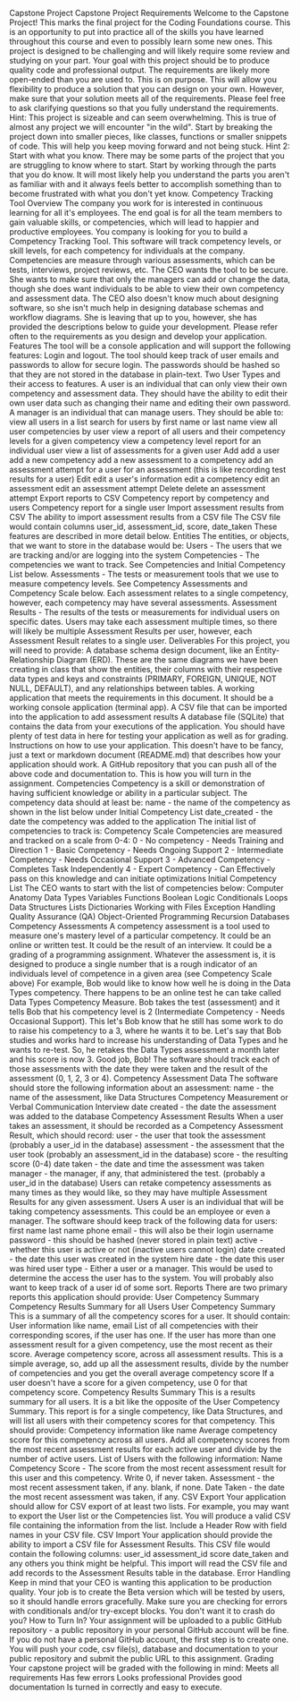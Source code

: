 Capstone Project
Capstone Project Requirements
Welcome to the Capstone Project! This marks the final project for the Coding Foundations course. This is an opportunity to put into practice all of the skills you have learned throughout this course and even to possibly learn some new ones.
This project is designed to be challenging and will likely require some review and studying on your part. Your goal with this project should be to produce quality code and professional output.
The requirements are likely more open-ended than you are used to. This is on purpose. This will allow you flexibility to produce a solution that you can design on your own. However, make sure that your solution meets all of the requirements. Please feel free to ask clarifying questions so that you fully understand the requirements.
Hint: This project is sizeable and can seem overwhelming. This is true of almost any project we will encounter "in the wild". Start by breaking the project down into smaller pieces, like classes, functions or smaller snippets of code. This will help you keep moving forward and not being stuck.
Hint 2: Start with what you know. There may be some parts of the project that you are struggling to know where to start. Start by working through the parts that you do know. It will most likely help you understand the parts you aren't as familiar with and it always feels better to accomplish something than to become frustrated with what you don't yet know.
Competency Tracking Tool Overview
The company you work for is interested in continuous learning for all it's employees. The end goal is for all the team members to gain valuable skills, or competencies, which will lead to happier and productive employees. You company is looking for you to build a Competency Tracking Tool.
This software will track competency levels, or skill levels, for each competency for individuals at the company. Competencies are measure through various assessments, which can be tests, interviews, project reviews, etc.
The CEO wants the tool to be secure. She wants to make sure that only the managers can add or change the data, though she does want individuals to be able to view their own competency and assessment data.
The CEO also doesn't know much about designing software, so she isn't much help in designing database schemas and workflow diagrams. She is leaving that up to you, however, she has provided the descriptions below to guide your development.
Please refer often to the requirements as you design and develop your application.
Features
The tool will be a console application and will support the following features:
Login and logout. The tool should keep track of user emails and passwords to allow for secure login. The passwords should be hashed so that they are not stored in the database in plain-text.
Two User Types and their access to features.
A user is an individual that can only view their own competency and assessment data. They should have the ability to edit their own user data such as changing their name and editing their own password.
A manager is an individual that can manage users. They should be able to:
view all users in a list
search for users by first name or last name
view all user competencies by user
view a report of all users and their competency levels for a given competency
view a competency level report for an individual user
view a list of assessments for a given user
Add
add a user
add a new competency
add a new assessment to a competency
add an assessment attempt for a user for an assessment (this is like recording test results for a user)
Edit
edit a user's information
edit a competency
edit an assessment
edit an assessment attempt
Delete
delete an assessment attempt
Export reports to CSV
Competency report by competency and users
Competency report for a single user
Import assessment results from CSV
The ability to import assessment results from a CSV file
The CSV file would contain columns user_id, assessment_id, score, date_taken
These features are described in more detail below.
Entities
The entities, or objects, that we want to store in the database would be:
Users - The users that we are tracking and/or are logging into the system
Competencies - The competencies we want to track. See Competencies and Initial Competency List below.
Assessments - The tests or measurement tools that we use to measure competency levels. See Competency Assessments and Competency Scale below. Each assessment relates to a single competency, however, each competency may have several assessments.
Assessment Results - The results of the tests or measurements for individual users on specific dates. Users may take each assessment multiple times, so there will likely be multiple Assessment Results per user, however, each Assessment Result relates to a single user.
Deliverables
For this project, you will need to provide:
A database schema design document, like an Entity-Relationship Diagram (ERD). These are the same diagrams we have been creating in class that show the entities, their columns with their respective data types and keys and constraints (PRIMARY, FOREIGN, UNIQUE, NOT NULL, DEFAULT), and any relationships between tables.
A working application that meets the requirements in this document. It should be a working console application (terminal app).
A CSV file that can be imported into the application to add assessment results
A database file (SQLite) that contains the data from your executions of the application. You should have plenty of test data in here for testing your application as well as for grading.
Instructions on how to use your application. This doesn't have to be fancy, just a text or markdown document (README.md) that describes how your application should work.
A GitHub repository that you can push all of the above code and documentation to. This is how you will turn in the assignment.
Competencies
Competency is a skill or demonstration of having sufficient knowledge or ability in a particular subject. The competency data should at least be:
name - the name of the competency as shown in the list below under Initial Competency List
date_created - the date the competency was added to the application
The initial list of competencies to track is:
Competency Scale
Competencies are measured and tracked on a scale from 0-4:
0 - No competency - Needs Training and Direction
1 - Basic Competency - Needs Ongoing Support
2 - Intermediate Competency - Needs Occasional Support
3 - Advanced Competency - Completes Task Independently
4 - Expert Competency - Can Effectively pass on this knowledge and can initiate optimizations
Initial Competency List
The CEO wants to start with the list of competencies below:
Computer Anatomy
Data Types
Variables
Functions
Boolean Logic
Conditionals
Loops
Data Structures
Lists
Dictionaries
Working with Files
Exception Handling
Quality Assurance (QA)
Object-Oriented Programming
Recursion
Databases
Competency Assessments
A competency assessment is a tool used to measure one's mastery level of a particular competency. It could be an online or written test. It could be the result of an interview. It could be a grading of a programming assignment. Whatever the assessment is, it is designed to produce a single number that is a rough indicator of an individuals level of competence in a given area (see Competency Scale above)
For example, Bob would like to know how well he is doing in the Data Types competency. There happens to be an online test he can take called Data Types Competency Measure. Bob takes the test (assessment) and it tells Bob that his competency level is 2 (Intermediate Competency - Needs Occasional Support). This let's Bob know that he still has some work to do to raise his competency to a 3, where he wants it to be.
Let's say that Bob studies and works hard to increase his understanding of Data Types and he wants to re-test. So, he retakes the Data Types assessment a month later and his score is now 3. Good job, Bob!
The software should track each of those assessments with the date they were taken and the result of the assessment (0, 1, 2, 3 or 4).
Competency Assessment Data
The software should store the following information about an assessment:
name - the name of the assessment, like Data Structures Competency Measurement or Verbal Communication Interview
date created - the date the assessment was added to the database
Competency Assessment Results
When a user takes an assessment, it should be recorded as a Competency Assessment Result, which should record:
user - the user that took the assessment (probably a user_id in the database)
assessment - the assessment that the user took (probably an assessment_id in the database)
score - the resulting score (0-4)
date taken - the date and time the assessment was taken
manager - the manager, if any, that administered the test. (probably a user_id in the database)
Users can retake competency assessments as many times as they would like, so they may have multiple Assessment Results for any given assessment.
Users
A user is an individual that will be taking competency assessments. This could be an employee or even a manager.
The software should keep track of the following data for users:
first name
last name
phone
email - this will also be their login username
password - this should be hashed (never stored in plain text)
active - whether this user is active or not (inactive users cannot login)
date created - the date this user was created in the system
hire date - the date this user was hired
user type - Either a user or a manager. This would be used to determine the access the user has to the system.
You will probably also want to keep track of a user id of some sort.
Reports
There are two primary reports this application should provide:
User Competency Summary
Competency Results Summary for all Users
User Competency Summary
This is a summary of all the competency scores for a user. It should contain:
User information like name, email
List of all competencies with their corresponding scores, if the user has one.
If the user has more than one assessment result for a given competency, use the most recent as their score.
Average competency score, across all assessment results.
This is a simple average, so, add up all the assessment results, divide by the number of competencies and you get the overall average competency score
If a user doesn't have a score for a given competency, use 0 for that competency score.
Competency Results Summary
This is a results summary for all users. It is a bit like the opposite of the User Competency Summary. This report is for a single competency, like Data Structures, and will list all users with their competency scores for that competency. This should provide:
Competency information like name
Average competency score for this competency across all users.
Add all competency scores from the most recent assessment results for each active user and divide by the number of active users.
List of Users with the following information:
Name
Competency Score - The score from the most recent assessment result for this user and this competency. Write 0, if never taken.
Assessment - the most recent assessment taken, if any. blank, if none.
Date Taken - the date the most recent assessment was taken, if any.
CSV Export
Your application should allow for CSV export of at least two lists. For example, you may want to export the User list or the Competencies list. You will produce a valid CSV file containing the information from the list.
Include a Header Row with field names in your CSV file.
CSV Import
Your application should provide the ability to import a CSV file for Assessment Results. This CSV file would contain the following columns:
user_id
assessment_id
score
date_taken
and any others you think might be helpful.
This import will read the CSV file and add records to the Assessment Results table in the database.
Error Handling
Keep in mind that your CEO is wanting this application to be production quality. Your job is to create the Beta version which will be tested by users, so it should handle errors gracefully. Make sure you are checking for errors with conditionals and/or try-except blocks. You don't want it to crash do you?
How to Turn In?
Your assignment will be uploaded to a public GitHub repository - a public repository in your personal GitHub account will be fine. If you do not have a personal GitHub account, the first step is to create one.
You will push your code, csv file(s), database and documentation to your public repository and submit the public URL to this assignment.
Grading
Your capstone project will be graded with the following in mind:
Meets all requirements
Has few errors
Looks professional
Provides good documentation
Is turned in correctly and easy to execute.
